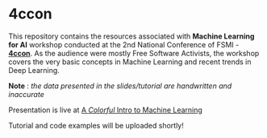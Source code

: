 # 4ccon


This repository contains the resources associated with **Machine Learning for AI** workshop conducted at the 2nd National Conference of FSMI - [**4ccon**](https://4ccon.fsmi.in/). As the audience were mostly Free Software Activists, the workshop covers the very basic concepts in Machine Learning and recent trends in Deep Learning.

**Note** : *the data presented in the slides/tutorial are handwritten and inaccurate*

Presentation is live at [A *Colorful* Intro to Machine Learning](https://suriyadeepan.github.io/4ccon/)


Tutorial and code examples will be uploaded shortly!
